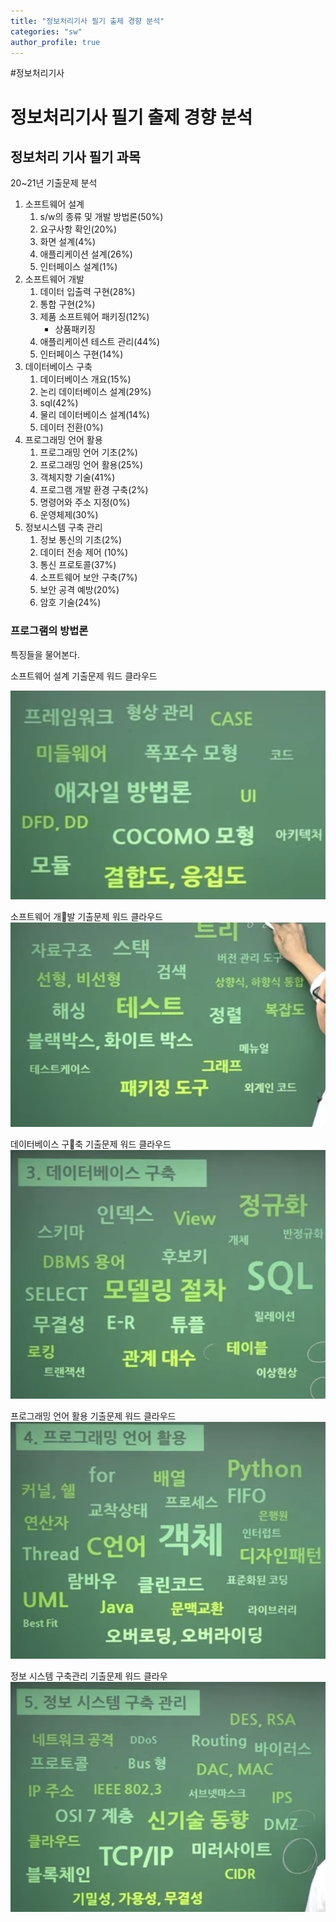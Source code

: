 ```yaml
---
title: "정보처리기사 필기 출제 경향 분석"
categories: "sw"
author_profile: true
---
```

#정보처리기사

# 정보처리기사 필기 출제 경향 분석

## 정보처리 기사 필기 과목
20~21년 기출문제 분석
1. 소프트웨어 설계
	1. s/w의 종류 및 개발 방법론(50%)
	2. 요구사항 확인(20%)
	3. 화면 설계(4%)
	4. 애플리케이션 설계(26%)
	5. 인터페이스 설계(1%)
2. 소프트웨어 개발
	1. 데이터 입출력 구현(28%)
	2. 통합 구현(2%)
	3. 제품 소프트웨어 패키징(12%)
		* 상품패키징
	4. 애플리케이션 테스트 관리(44%)
	5. 인터페이스 구현(14%)
3. 데이터베이스 구축
	1. 데이터베이스 개요(15%)
	2. 논리 데이터베이스 설계(29%)
	3. sql(42%)
	4. 물리 데이터베이스 설계(14%)
	5. 데이터 전환(0%)
4. 프로그래밍 언어 활용
	1. 프로그래밍 언어 기초(2%)
	2. 프로그래밍 언어 활용(25%)
	3. 객체지향 기술(41%)
	4. 프로그램 개발 환경 구축(2%)
	5. 명령어와 주소 지정(0%)
	6. 운영체제(30%)
5. 정보시스템 구축 관리
	1. 정보 통신의 기초(2%)
	2. 데이터 전송 제어 (10%)
	3. 통신 프로토콜(37%)
	4. 소프트웨어 보안 구축(7%)
	5. 보안 공격 예방(20%)
	6. 암호 기술(24%)


### 프로그램의 방법론
특징들을 물어본다.


소프트웨어 설계 기출문제 워드 클라우드

![images](/assets/images/sw-design.jpeg)


소프트웨어 개발 기출문제 워드 클라우드
![images](/assets/images/sw_dev.jpeg)

데이터베이스 구축 기출문제 워드 클라우드
![images](/assets/images/db_dev.jpeg)

프로그래밍 언어 활용 기출문제 워드 클라우드
![images](/assets/images/languages.jpeg)

정보 시스템 구축관리 기출문제 워드 클라우
![images](/assets/images/system_design.jpeg)